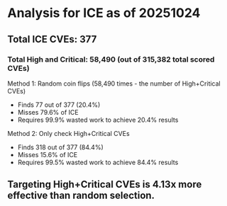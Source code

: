 # Analysis for ICE as of 20251024

## Total ICE CVEs: 377
### Total High and Critical: 58,490 (out of 315,382 total scored CVEs)

Method 1: Random coin flips (58,490 times - the number of High+Critical CVEs)
  - Finds 77 out of 377 (20.4%)
  - Misses 79.6% of ICE
  - Requires 99.9% wasted work to achieve 20.4% results

Method 2: Only check High+Critical CVEs
  - Finds 318 out of 377 (84.4%)
  - Misses 15.6% of ICE
  - Requires 99.5% wasted work to achieve 84.4% results

## Targeting High+Critical CVEs is 4.13x more effective than random selection.
